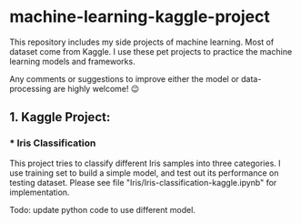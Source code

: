 # machine-learning-kaggle-project

This repository includes my side projects of machine learning. Most of dataset come from Kaggle. I use these pet projects to practice the machine learning models and frameworks. 

Any comments or suggestions to improve either the model or data-processing are highly welcome! 😉 

## 1. Kaggle Project:

### * Iris Classification

This project tries to classify different Iris samples into three categories. I use training set to build a simple model, and test out its performance on testing dataset. Please see file "Iris/Iris-classification-kaggle.ipynb" for implementation.

Todo:
update python code to use different model.
